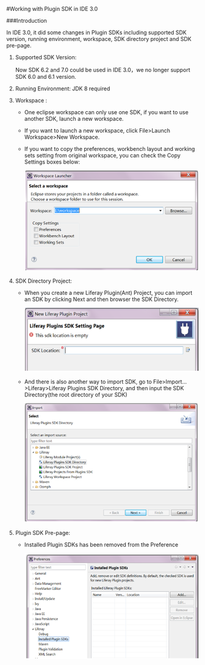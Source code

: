 #Working with Plugin SDK in IDE 3.0

###Introduction

In IDE 3.0, it did some changes in Plugin SDKs including supported SDK version, running environment, workspace, SDK directory project and SDK pre-page.

1. Supported SDK Version:

	 Now SDK 6.2 and 7.0 could be used in IDE 3.0，we no longer support SDK 6.0 and 6.1 version.

2. Running Environment: JDK 8 required

3. Workspace : 

	- One eclipse workspace can only use one SDK, if you want to use another SDK, launch a new workspace.
	
	-  If you want to launch a new workspace, click File>Launch Workspace>New  Workspace.

	- If you want to copy the preferences, workbench layout and working sets setting  from original workspace, you can check the Copy Settings boxes below:

		![](images/sdk_plugin_workspace.PNG)

4. SDK Directory Project:

	- When you create a new Liferay Plugin(Ant) Project, you can import an SDK by clicking Next and then browser the SDK Directory.
	
		![](images/sdk_plugin_import1.PNG)

	- And there is also another way to import SDK, go to File>Import…>Liferay>Liferay Plugins SDK Directory,  and then input the SDK Directory(the root directory of your SDK)

		![](images/sdk_plugin_import2.PNG)

5. Plugin SDK Pre-page: 
	-  Installed Plugin SDKs has  been removed from the Preference

		![](images/sdk_plugin_preferences.PNG)
